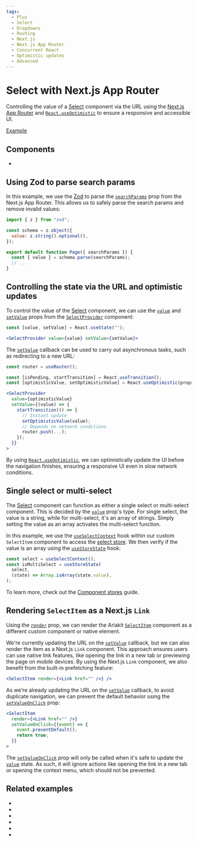 ```yaml
---
tags:
  - Plus
  - Select
  - Dropdowns
  - Routing
  - Next.js
  - Next.js App Router
  - Concurrent React
  - Optimistic updates
  - Advanced
---
```


# Select with Next.js App Router

<div data-description>

Controlling the value of a [Select](/components/select) component via the URL using the [Next.js App Router](https://nextjs.org/docs/app) and [`React.useOptimistic`](https://react.dev/reference/react/useOptimistic) to ensure a responsive and accessible UI.

</div>

<div data-tags></div>

<a href="./page.tsx" data-playground>Example</a>

## Components

<div data-cards="components">

- [](/components/select)

</div>

## Using Zod to parse search params

In this example, we use the [Zod](https://zod.dev) to parse the [`searchParams`](https://nextjs.org/docs/app/api-reference/file-conventions/page#searchparams-optional) prop from the Next.js App Router. This allows us to safely parse the search params and remove invalid values:

```js
import { z } from "zod";

const schema = z.object({
  value: z.string().optional(),
});

export default function Page({ searchParams }) {
  const { value } = schema.parse(searchParams);
  // ...
}
```

## Controlling the state via the URL and optimistic updates

To control the value of the [Select](/components/select) component, we can use the [`value`](/reference/select-provider#value) and [`setValue`](/reference/select-provider#setvalue) props from the [`SelectProvider`](/reference/select-provider) component:

```jsx
const [value, setValue] = React.useState("");

<SelectProvider value={value} setValue={setValue}>
```

The [`setValue`](/reference/select-provider#setvalue) callback can be used to carry out asynchronous tasks, such as redirecting to a new URL:

```jsx
const router = useRouter();

const [isPending, startTransition] = React.useTransition();
const [optimisticValue, setOptimisticValue] = React.useOptimistic(props.value);

<SelectProvider
  value={optimisticValue}
  setValue={(value) => {
    startTransition(() => {
      // Instant update
      setOptimisticValue(value);
      // Depends on network conditions
      router.push(...);
    });
  }}
>
```

By using [`React.useOptimistic`](https://react.dev/reference/react/useOptimistic), we can optimistically update the UI before the navigation finishes, ensuring a responsive UI even in slow network conditions.

## Single select or multi-select

The [Select](/components/select) component can function as either a single select or multi-select component. This is decided by the [`value`](/reference/select-provider#value) prop's type. For single select, the value is a string, while for multi-select, it's an array of strings. Simply setting the value as an array activates the multi-select function.

In this example, we use the [`useSelectContext`](/reference/use-select-context) hook within our custom `SelectItem` component to access the [select store](/reference/use-select-store). We then verify if the value is an array using the [`useStoreState`](/reference/use-store-state) hook:

```jsx
const select = useSelectContext();
const isMultiSelect = useStoreState(
  select,
  (state) => Array.isArray(state.value),
);
```

To learn more, check out the [Component stores](/guide/component-stores#computed-values) guide.

## Rendering `SelectItem` as a Next.js `Link`

Using the [`render`](/reference/select-item#render) prop, we can render the Ariakit [`SelectItem`](/reference/select-item) component as a different custom component or native element.

We're currently updating the URL on the [`setValue`](/reference/select-provider#setvalue) callback, but we can also render the item as a Next.js `Link` component. This approach ensures users can use native link features, like opening the link in a new tab or previewing the page on mobile devices. By using the Next.js `Link` component, we also benefit from the built-in prefetching feature:

```jsx
<SelectItem render={<Link href="" />} />
```

As we're already updating the URL on the [`setValue`](/reference/select-provider#setvalue) callback, to avoid duplicate navigation, we can prevent the default behavior using the [`setValueOnClick`](/reference/select-item#setvalueonclick) prop:

```jsx {4}
<SelectItem
  render={<Link href="" />}
  setValueOnClick={(event) => {
    event.preventDefault();
    return true;
  }}
>
```

The [`setValueOnClick`](/reference/select-item#setvalueonclick) prop will only be called when it's safe to update the [`value`](/reference/select-provider#value) state. As such, it will ignore actions like opening the link in a new tab or opening the context menu, which should not be prevented.

## Related examples

<div data-cards="examples">

- [](/examples/tab-next-router)
- [](/examples/dialog-next-router)
- [](/examples/select-animated)
- [](/examples/select-combobox)
- [](/examples/select-multiple)
- [](/examples/toolbar-select)

</div>
